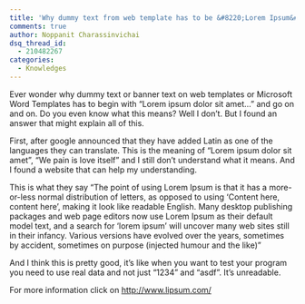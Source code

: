 ```yaml
---
title: 'Why dummy text from web template has to be &#8220;Lorem Ipsum&#8221;'
comments: true
author: Noppanit Charassinvichai
dsq_thread_id:
  - 210482267
categories:
  - Knowledges
---
```

Ever wonder why dummy text or banner text on web templates or Microsoft Word Templates has to begin with &#8220;Lorem ipsum dolor sit amet&#8230;&#8221; and go on and on. Do you even know what this means? Well I don&#8217;t. But I found an answer that might explain all of this.

First, after google announced that they have added Latin as one of the languages they can translate. This is the meaning of &#8220;Lorem ipsum dolor sit amet&#8221;, &#8220;<label for="start">We</label> <label for="start">pain is love itself&#8221; and I still don&#8217;t understand what it means. And I found a website that can help my understanding. </label>

This is what they say &#8220;The point of using Lorem Ipsum is that it has a more-or-less normal distribution of letters, as opposed to using &#8216;Content here, content here&#8217;, making it look like readable English. Many desktop publishing packages and web page editors now use Lorem Ipsum as their default model text, and a search for &#8216;lorem ipsum&#8217; will uncover many web sites still in their infancy. Various versions have evolved over the years, sometimes by accident, sometimes on purpose (injected humour and the like)&#8221;

And I think this is pretty good, it&#8217;s like when you want to test your program you need to use real data and not just &#8220;1234&#8221; and &#8220;asdf&#8221;. It&#8217;s unreadable.

For more information click on [http://www.lipsum.com/ ][1]

 [1]: http://www.lipsum.com/